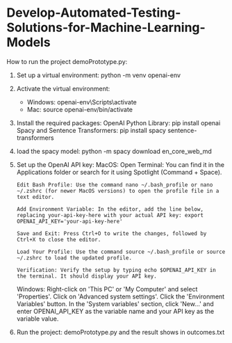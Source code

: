 # Develop-Automated-Testing-Solutions-for-Machine-Learning-Models

How to run the project demoPrototype.py:

1.  Set up a virtual environment: python -m venv openai-env
2.  Activate the virtual environment:
    - Windows: openai-env\Scripts\activate
    - Mac: source openai-env/bin/activate
3.  Install the required packages:
    OpenAI Python Library: pip install openai
    Spacy and Sentence Transformers: pip install spacy sentence-transformers
4.  load the spacy model:
    python -m spacy download en_core_web_md
5.  Set up the OpenAI API key:
    MacOS:
    Open Terminal: You can find it in the Applications folder or search for it using Spotlight (Command + Space).

        Edit Bash Profile: Use the command nano ~/.bash_profile or nano ~/.zshrc (for newer MacOS versions) to open the profile file in a text editor.

        Add Environment Variable: In the editor, add the line below, replacing your-api-key-here with your actual API key: export OPENAI_API_KEY='your-api-key-here'

        Save and Exit: Press Ctrl+O to write the changes, followed by Ctrl+X to close the editor.

        Load Your Profile: Use the command source ~/.bash_profile or source ~/.zshrc to load the updated profile.

        Verification: Verify the setup by typing echo $OPENAI_API_KEY in the terminal. It should display your API key.

    Windows:
    Right-click on 'This PC' or 'My Computer' and select 'Properties'.
    Click on 'Advanced system settings'.
    Click the 'Environment Variables' button.
    In the 'System variables' section, click 'New...' and enter OPENAI_API_KEY as the variable name and your API key as the variable value.

6.  Run the project: demoPrototype.py and the result shows in outcomes.txt
